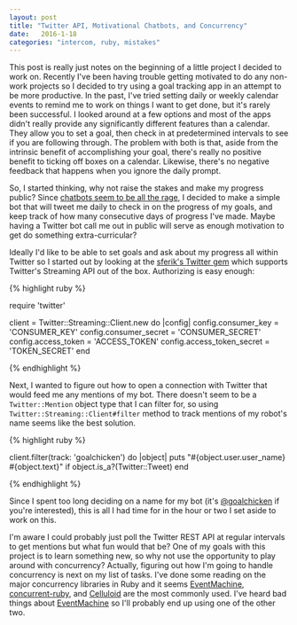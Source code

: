 ```yaml
---
layout: post
title: "Twitter API, Motivational Chatbots, and Concurrency"
date:   2016-1-18
categories: "intercom, ruby, mistakes"
---
```


This post is really just notes on the beginning of a little project I decided to work on. Recently I've been having trouble getting motivated to do any non-work projects so I decided to try using a goal tracking app in an attempt to be more productive. In the past, I've tried setting daily or weekly calendar events to remind me to work on things I want to get done, but it's rarely been successful. I looked around at a few options and most of the apps didn't really provide any significantly different features than a calendar. They allow you to set a goal, then check in at predetermined intervals to see if you are following through. The problem with both is that, aside from the intrinsic benefit of accomplishing your goal, there's really no positive benefit to ticking off boxes on a calendar. Likewise, there's no negative feedback that happens when you ignore the daily prompt.

So, I started thinking, why not raise the stakes and make my progress public? Since [chatbots seem to be all the rage][chatbot-article], I decided to make a simple bot that will tweet me daily to check in on the progress of my goals, and keep track of how many consecutive days of progress I've made. Maybe having a Twitter bot call me out in public will serve as enough motivation to get do something extra-curricular?

Ideally I'd like to be able to set goals and ask about my progress all within Twitter so I started out by looking at the [sferik's Twitter gem][twitter-gem] which supports Twitter's Streaming API out of the box. Authorizing is easy enough:

{% highlight ruby %}

  require 'twitter'

  client = Twitter::Streaming::Client.new do |config|
    config.consumer_key        = 'CONSUMER_KEY'
    config.consumer_secret     = 'CONSUMER_SECRET'
    config.access_token        = 'ACCESS_TOKEN'
    config.access_token_secret = 'TOKEN_SECRET'
  end

{% endhighlight %}

Next, I wanted to figure out how to open a connection with Twitter that would feed me any mentions of my bot. There doesn't seem to be a `Twitter::Mention` object type that I can filter for, so using `Twitter::Streaming::Client#filter` method to track mentions of my robot's name seems like the best solution.

{% highlight ruby %}

  client.filter(track: 'goalchicken') do |object|
    puts "#{object.user.user_name} #{object.text}" if object.is_a?(Twitter::Tweet)
  end

{% endhighlight %}

Since I spent too long deciding on a name for my bot (it's [@goalchicken][goalchicken] if you're interested), this is all I had time for in the hour or two I set aside to work on this.

I'm aware I could probably just poll the Twitter REST API at regular intervals to get mentions but what fun would that be? One of my goals with this project is to learn something new, so why not use the opportunity to play around with concurrency? Actually, figuring out how I'm going to handle concurrency is next on my list of tasks. I've done some reading on the major concurrency libraries in Ruby and it seems [EventMachine][eventmachine], [concurrent-ruby][concurrent-ruby], and [Celluloid][celluloid] are the most commonly used. I've heard bad things about [EventMachine][eventmachine] so I'll probably end up using one of the other two.




[chatbot-article]: http://venturebeat.com/2016/05/01/the-200-billion-dollar-chatbot-disruption/
[goalchicken]: https://twitter.com/goalchicken
[twitter-gem]: https://github.com/sferik/twitter
[eventmachine]: https://github.com/eventmachine/eventmachine
[concurrent-ruby]: https://github.com/ruby-concurrency/concurrent-ruby
[celluloid]: https://celluloid.io/